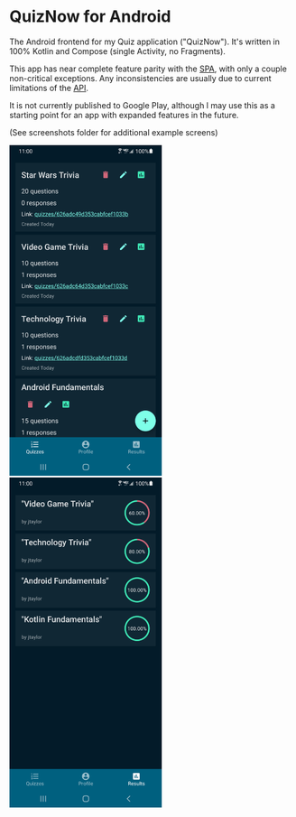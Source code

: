 # QuizNow for Android

The Android frontend for my Quiz application ("QuizNow"). It's written in 100% Kotlin and Compose (single Activity, no Fragments).

This app has near complete feature parity with the [SPA](https://github.com/jtaylorsoftware/quizapp-web), with only a couple non-critical exceptions. Any inconsistencies are usually due to current limitations of the [API](https://github.com/jtaylorsoftware/quizapp-api).

It is not currently published to Google Play, although I may use this as a starting point for an app with expanded features in the future.

(See screenshots folder for additional example screens)

<div class="screenshots">
  <img src="screenshots/profile_quizzes_dark.png" alt="Profile quiz list screen" width="270">
  <img src="screenshots/profile_quiz_results_dark.png" alt="Profile quiz result list screen" width="270">
</div>
